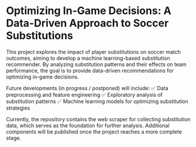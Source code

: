 # Optimizing In-Game Decisions: A Data-Driven Approach to Soccer Substitutions

This project explores the impact of player substitutions on soccer match outcomes, aiming to develop a machine learning-based substitution recommender. By analyzing substitution patterns and their effects on team performance, the goal is to provide data-driven recommendations for optimizing in-game decisions.

Future developments (in progress / postponed) will include:
✅ Data preprocessing and feature engineering
✅ Exploratory analysis of substitution patterns
✅ Machine learning models for optimizing substitution strategies

Currently, the repository contains the web scraper for collecting substitution data, which serves as the foundation for further analysis. Additional components will be published once the project reaches a more complete stage.
